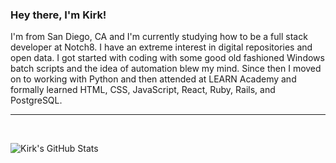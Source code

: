### Hey there, I'm Kirk!

I'm from San Diego, CA and I'm currently studying how to be a full stack developer at Notch8. I have an extreme interest in digital repositories and open data. I got started with coding with some good old fashioned Windows batch scripts and the idea of automation blew my mind. Since then I moved on to working with Python and then attended at LEARN Academy and formally learned HTML, CSS, JavaScript, React, Ruby, Rails, and PostgreSQL.

---

<br />

![Kirk's GitHub Stats](https://github-readme-stats.vercel.app/api?username=kirkkwang&show_icons=true)
